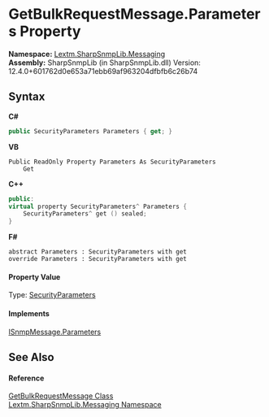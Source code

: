 # GetBulkRequestMessage.Parameters Property 
 

**Namespace:**&nbsp;<a href="N_Lextm_SharpSnmpLib_Messaging">Lextm.SharpSnmpLib.Messaging</a><br />**Assembly:**&nbsp;SharpSnmpLib (in SharpSnmpLib.dll) Version: 12.4.0+601762d0e653a71ebb69af963204dfbfb6c26b74

## Syntax

**C#**<br />
``` C#
public SecurityParameters Parameters { get; }
```

**VB**<br />
``` VB
Public ReadOnly Property Parameters As SecurityParameters
	Get
```

**C++**<br />
``` C++
public:
virtual property SecurityParameters^ Parameters {
	SecurityParameters^ get () sealed;
}
```

**F#**<br />
``` F#
abstract Parameters : SecurityParameters with get
override Parameters : SecurityParameters with get
```


#### Property Value
Type: <a href="T_Lextm_SharpSnmpLib_SecurityParameters">SecurityParameters</a>

#### Implements
<a href="P_Lextm_SharpSnmpLib_Messaging_ISnmpMessage_Parameters">ISnmpMessage.Parameters</a><br />

## See Also


#### Reference
<a href="T_Lextm_SharpSnmpLib_Messaging_GetBulkRequestMessage">GetBulkRequestMessage Class</a><br /><a href="N_Lextm_SharpSnmpLib_Messaging">Lextm.SharpSnmpLib.Messaging Namespace</a><br />